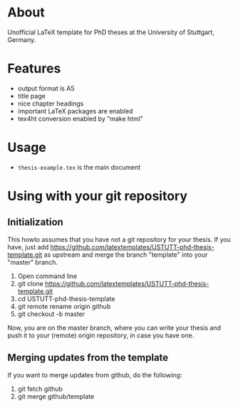 About
=====
Unofficial LaTeX template for PhD theses at the University of Stuttgart, Germany.

Features
========
* output format is A5
* title page
* nice chapter headings
* important LaTeX packages are enabled
* tex4ht conversion enabled by "make html"

Usage
=====
* `thesis-example.tex` is the main document

Using with your git repository
==============================

Initialization
--------------
This howto assumes that you have not a git repository for your thesis.
If you have, just add https://github.com/latextemplates/USTUTT-phd-thesis-template.git as upstream and merge the branch "template" into your "master" branch.

1. Open command line
1. git clone https://github.com/latextemplates/USTUTT-phd-thesis-template.git
1. cd USTUTT-phd-thesis-template
1. git remote rename origin github
1. git checkout -b master

Now, you are on the master branch, where you can write your thesis and push it to your (remote) origin repository, in case you have one.

Merging updates from the template
---------------------------------
If you want to merge updates from github, do the following:

1. git fetch github
1. git merge github/template

